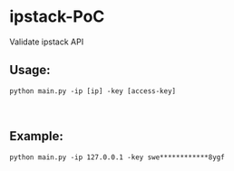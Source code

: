 # ipstack-PoC
Validate ipstack API

## Usage: 
```
python main.py -ip [ip] -key [access-key]
```
<br>

## Example:
```
python main.py -ip 127.0.0.1 -key swe************8ygf
```
